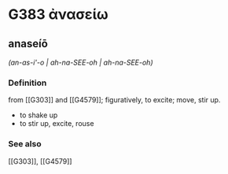 # G383 ἀνασείω

## anaseíō

_(an-as-i'-o | ah-na-SEE-oh | ah-na-SEE-oh)_

### Definition

from [[G303]] and [[G4579]]; figuratively, to excite; move, stir up.

- to shake up
- to stir up, excite, rouse

### See also

[[G303]], [[G4579]]

